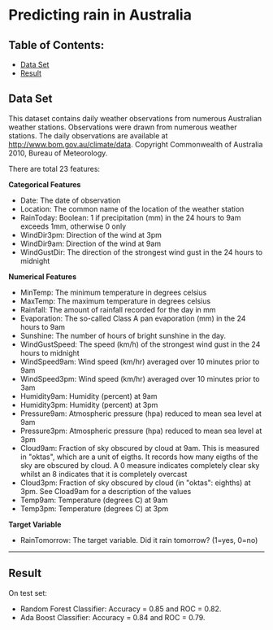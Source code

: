 # Predicting rain in Australia

## Table of Contents:
+ [Data Set](#Data_Set) </br>
+ [Result](#Results) </br>

## <a name="Data_Set"></a> Data Set 

This dataset contains daily weather observations from numerous Australian weather stations. Observations were drawn from numerous weather stations. The daily observations are available at http://www.bom.gov.au/climate/data. Copyright Commonwealth of Australia 2010, Bureau of Meteorology.

There are total 23 features:

**Categorical Features**
- Date: The date of observation
- Location: The common name of the location of the weather station
- RainToday: Boolean: 1 if precipitation (mm) in the 24 hours to 9am exceeds 1mm, otherwise 0 only
- WindDir3pm: Direction of the wind at 3pm
- WindDir9am: Direction of the wind at 9am
- WindGustDir: The direction of the strongest wind gust in the 24 hours to midnight

**Numerical Features**
- MinTemp: The minimum temperature in degrees celsius
- MaxTemp: The maximum temperature in degrees celsius
- Rainfall: The amount of rainfall recorded for the day in mm
- Evaporation: The so-called Class A pan evaporation (mm) in the 24 hours to 9am
- Sunshine: The number of hours of bright sunshine in the day.
- WindGustSpeed: The speed (km/h) of the strongest wind gust in the 24 hours to midnight
- WindSpeed9am: Wind speed (km/hr) averaged over 10 minutes prior to 9am
- WindSpeed3pm: Wind speed (km/hr) averaged over 10 minutes prior to 3am
- Humidity9am: Humidity (percent) at 9am
- Humidity3pm: Humidity (percent) at 3pm
- Pressure9am: Atmospheric pressure (hpa) reduced to mean sea level at 9am
- Pressure3pm: Atmospheric pressure (hpa) reduced to mean sea level at 3pm
- Cloud9am: Fraction of sky obscured by cloud at 9am. This is measured in "oktas", which are a unit of eigths. It records how many eigths of the sky are obscured by cloud. A 0 measure indicates completely clear sky whilst an 8 indicates that it is completely overcast
- Cloud3pm: Fraction of sky obscured by cloud (in "oktas": eighths) at 3pm. See Cload9am for a description of the values
- Temp9am: Temperature (degrees C) at 9am
- Temp3pm: Temperature (degrees C) at 3pm

**Target Variable**
- RainTomorrow: The target variable. Did it rain tomorrow? (1=yes, 0=no)
***

## <a name="Results"></a> Result

On test set: 
- Random Forest Classifier: Accuracy = 0.85 and ROC = 0.82.
- Ada Boost Classifier: Accuracy = 0.84 and ROC = 0.79.
